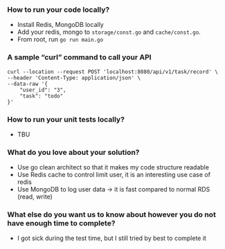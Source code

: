 ### How to run your code locally?
  - Install Redis, MongoDB locally
  - Add your redis, mongo to `storage/const.go` and `cache/const.go`.
  - From root, run `go run main.go`

### A sample “curl” command to call your API
```
curl --location --request POST 'localhost:8080/api/v1/task/record' \
--header 'Content-Type: application/json' \
--data-raw '{
    "user_id": "3",
    "task": "todo"
}'
```

### How to run your unit tests locally?

- TBU

### What do you love about your solution?

- Use go clean architect so that it makes my code structure readable
- Use Redis cache to control limit user, it is an interesting use case of redis
- Use MongoDB to log user data -> it is fast compared to normal RDS (read, write)

### What else do you want us to know about however you do not have enough time to complete?

- I got sick during the test time, but I still tried by best to complete it